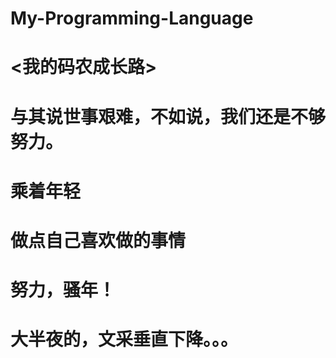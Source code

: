 # My-Programming-Language
# <我的码农成长路>
# 与其说世事艰难，不如说，我们还是不够努力。
# 乘着年轻
# 做点自己喜欢做的事情
# 努力，骚年！
# 大半夜的，文采垂直下降。。。
